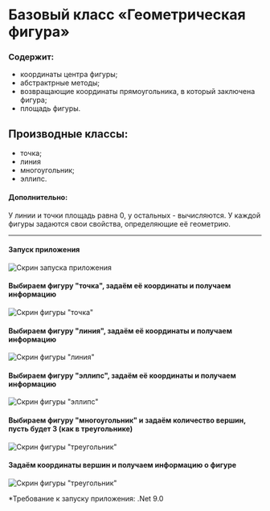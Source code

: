 # Базовый класс «Геометрическая фигура»
### Содержит:  
- координаты центра фигуры;
- абстрактрные методы;
- возвращающие координаты прямоугольника, в который заключена фигура;
- площадь фигуры.
## Производные классы:
- точка;
- линия
- многоугольник;
- эллипс.
#### Дополнительно:
У линии и точки площадь равна 0, у остальных - вычисляются. У каждой фигуры задаются свои свойства, определяющие её геометрию.

---
#### Запуск приложения
![Скрин запуска приложения](https://github.com/user-attachments/assets/f791acf1-cd3d-41a6-abd6-d8d290f274b4)

#### Выбираем фигуру "точка", задаём её координаты и получаем информацию
![Скрин фигуры "точка"](https://github.com/user-attachments/assets/6c89db2a-2dc2-451e-812e-2a8bdabb6e4a)

#### Выбираем фигуру "линия", задаём её координаты и получаем информацию
![Скрин фигуры "линия"](https://github.com/user-attachments/assets/8b041bfb-c6e5-4e83-a805-2b1d824e6f02)

#### Выбираем фигуру "эллипс", задаём её координаты и получаем информацию
![Скрин фигуры "эллипс"](https://github.com/user-attachments/assets/d4aa26b3-4376-4e89-9a06-60bab3b264c4)

#### Выбираем фигуру "многоугольник" и задаём количество вершин, пусть будет 3 (как в треугольнике)
![Скрин фигуры "треугольник"](https://github.com/user-attachments/assets/63103893-5f7c-44df-851d-f246332608fb)

#### Задаём координаты вершин и получаем информацию о фигуре
![Скрин фигуры "треугольник"](https://github.com/user-attachments/assets/067fe782-a518-4703-8a08-eb3c08199373)

*Требование к запуску приложения: .Net 9.0

